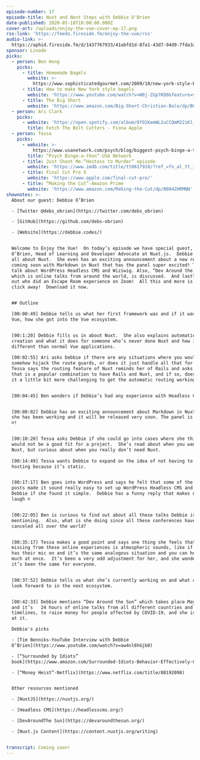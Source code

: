 ```yaml
---
episode-number: 17
episode-title: Nuxt and Next Steps with Debbie O'Brien
date-published: 2020-05-18T10:00:00.000Z
cover-art: /uploads/enjoy-the-vue-cover-ep-17.png
rss-link: 'https://feeds.fireside.fm/enjoy-the-vue/rss'
audio-link: >-
  https://aphid.fireside.fm/d/1437767933/41abfd1d-87a1-43d7-94d9-7fda3a5120e1/4b277712-0312-4004-8501-2372646ef701.mp3
sponsor: Linode
picks:
  - person: Ben Hong
    picks:
      - title: Homemade Bagels
        website: >-
          https://www.sophisticatedgourmet.com/2009/10/new-york-style-bagel-recipe/
      - title: How to make New York style bagels
        website: 'https://www.youtube.com/watch?v=W8j-ZUp7KD0&feature=youtu.be'
      - title: The Big Short
        website: 'https://www.amazon.com/Big-Short-Christian-Bale/dp/B019969US8'
  - person: Ari Clark
    picks:
      - website: 'https://open.spotify.com/album/0fO1KemWL2uCCQmM22iKlj'
        title: Fetch The Bolt Cutters - Fiona Apple
  - person: Tessa
    picks:
      - website: >-
          https://www.usanetwork.com/psych/blog/biggest-psych-binge-a-thon-ever-coming-this-april
        title: “Psych Binge-a-thon”-USA Network
      - title: Just Shoot Me-“Hostess to Murder” episode
        website: 'https://www.imdb.com/title/tt0617910/?ref_=fn_al_tt_1'
      - title: Final Cut Pro X
        website: 'https://www.apple.com/final-cut-pro/'
      - title: “Making the Cut”-Amazon Prime
        website: 'https://www.amazon.com/Making-the-Cut/dp/B084ZHRMNN'
shownotes: >-
  About our guest: Debbie O’Brien

  - [Twitter @debs_obrien](https://twitter.com/debs_obrien)

  - [GitHub](https://github.com/debs-obrien)

  - [Website](https://debbie.codes/)


  Welcome to Enjoy the Vue!  On today’s episode we have special guest, Debbie
  O’Brien, Head of Learning and Developer Advocate at Nuxt.js.  Debbie tells us
  all about Nuxt.  She even has an exciting announcement about a new release
  coming soon with Markdown in Nuxt that has the panel super excited! There is
  talk about WordPress Headless CMS and Wiziwig. Also, “Dev Around the Sun,”
  which is online talks from around the world, is discussed.  And lastly, find
  out who did an Escape Room experience on Zoom!  All this and more is just a
  click away!  Download it now.


  ## Outline

  [00:00:49] Debbie tells us what her first framework was and if it wasn’t in
  Vue, how she got into the Vue ecosystem. 


  [00:1:20] Debbie fills us in about Nuxt.  She also explains automatic wrap
  creation and what it does for someone who’s never done Nuxt and how is it
  different than normal Vue applications. 
   
  [00:02:55] Ari asks Debbie if there are any situations where you would need to
  somehow hijack the route guards, or does it just handle all that for you?
  Tessa says the routing feature of Nuxt reminds her of Rails and asks Debbie if
  that is a popular combination to have Rails and Nuxt, and if so, does it make
  it a little bit more challenging to get the automatic routing working?


  [00:04:45] Ben wonders if Debbie’s had any experience with Headless CMS?


  [00:08:02] Debbie has an exciting announcement about Markdown in Nuxt which
  she has been working and it will be released very soon. The panel is EXCITED
  ☺!


  [00:10:20] Tessa asks Debbie if she could go into cases where she thinks Nuxt
  would not be a good fit for a project.  She’s read about when you want to use
  Nuxt, but curious about when you really don’t need Nuxt. 
   
  [00:14:49] Tessa wants Debbie to expand on the idea of not having to pay for
  hosting because it’s static.    


  [00:17:17] Ben goes into WordPress and says he felt that some of the blog
  posts made it sound really easy to set up WordPress Headless CMS and he asks
  Debbie if she found it simple.  Debbie has a funny reply that makes everyone
  laugh ☺  


  [00:22:05] Ben is curious to find out about all these talks Debbie is
  mentioning.  Also, what is she doing since all these conferences have been
  canceled all over the world?


  [00:35:17] Tessa makes a good point and says one thing she feels that’s
  missing from these online experiences is atmospheric sounds, like if everyone
  has their mic on and it’s the same analogous situation and you can hear too
  much at once.  It’s been a very odd adjustment for her, and she wonders if
  it’s been the same for everyone. 


  [00:37:52] Debbie tells us what she’s currently working on and what can people
  look forward to in the next ecosystem.


  [00:42:33] Debbie mentions “Dev Around the Sun” which takes place May 12th,
  and it’s   24 hours of online talks from all different countries and different
  timelines, to raise money for people affected by COVID-19, and she is speaking
  at it. 

  Debbie's picks

  - [Tim Benniks-YouTube Interview with Debbie
  O’Brien](https://www.youtube.com/watch?v=aw4nl6hGjb0)

  - [“Surrounded by Idiots”
  book](https://www.amazon.com/Surrounded-Idiots-Behavior-Effectively-Communicate/dp/1250179947/ref=tmm_hrd_swatch_0?_encoding=UTF8&qid=1588824241&sr=8-1)

  - [“Money Heist”-Netflix](https://www.netflix.com/title/80192098)


  Other resources mentioned

  - [NuxtJS](https://nuxtjs.org/)

  - [Headless CMS](https://headlesscms.org/)

  - [DevAroundThe Sun](https://devaroundthesun.org/)

  - [Nuxt.js Content](https://content.nuxtjs.org/writing)


transcript: Coming soon!
---
```

